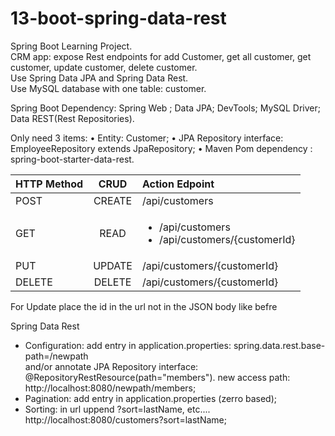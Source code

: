 # 13-boot-spring-data-rest
Spring Boot Learning Project.  
CRM app: expose Rest endpoints for add Customer, get all customer, get customer, update customer, delete customer.  
Use Spring Data JPA and Spring Data Rest.  
Use MySQL database with one table: customer.

Spring Boot Dependency: Spring Web ; Data JPA; DevTools; MySQL Driver; Data REST(Rest Repositories).

Only need 3 items:
•	Entity: Customer;
•	JPA Repository interface: EmployeeRepository extends JpaRepository;
•	Maven Pom dependency : spring-boot-starter-data-rest.

    
| HTTP Method | CRUD   | Action	Edpoint |
| :---------- |:------:| :--------------|
| POST        | CREATE | /api/customers |
| GET         | READ   | <ul><li>/api/customers</li><li> /api/customers/{customerId}</li>|
| PUT         | UPDATE | /api/customers/{customerId} |  
| DELETE      | DELETE | /api/customers/{customerId} |  
For Update place the id in the url not in the JSON body like befre


Spring Data Rest  
  - Configuration: add entry in application.properties: spring.data.rest.base-path=/newpath  
     and/or annotate JPA Repository interface: @RepositoryRestResource(path="members").    new access path: http://localhost:8080/newpath/members;
  - Pagination:  add entry in application.properties (zerro based);
  - Sorting: in url uppend ?sort=lastName, etc....    http://localhost:8080/customers?sort=lastName;





